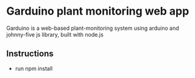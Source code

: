 # Garduino plant monitoring web app

Garduino is a web-based plant-monitoring system using arduino and johnny-five js library, built with node.js

## Instructions

- run npm install

